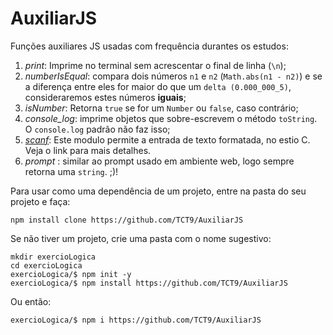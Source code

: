 # AuxiliarJS
Funções auxiliares JS usadas com frequência durantes os estudos:

1. *print*: Imprime no terminal sem acrescentar o final de linha (```\n```);
2. *numberIsEqual*: compara dois números ```n1``` e ```n2``` (```Math.abs(n1 - n2)```) e se a diferença entre eles for maior do que um ```delta (0.000_000_5)```, consideraremos estes números **iguais**;
3. *isNumber*: Retorna ```true``` se for um ```Number``` ou ```false```, caso contrário;
4.  *console_log*: imprime objetos que sobre-escrevem o método ```toString```. O ```console.log``` padrão não faz isso;
5.  [*scanf*](https://www.npmjs.com/package/scanf): Este modulo permite a entrada de texto formatada, no estio C. Veja o link para mais detalhes.
6.  *prompt* : similar ao prompt usado em ambiente web, logo sempre retorna uma ```string```. ;)!


Para usar como uma dependência de um projeto, entre na pasta do seu projeto e faça:

```npm install clone https://github.com/TCT9/AuxiliarJS```

Se não tiver um projeto, crie uma pasta com o nome sugestivo:

```
mkdir exercioLogica
cd exercioLogica
exercioLogica/$ npm init -y
exercioLogica/$ npm install https://github.com/TCT9/AuxiliarJS
```
Ou então:

```exercioLogica/$ npm i https://github.com/TCT9/AuxiliarJS```
